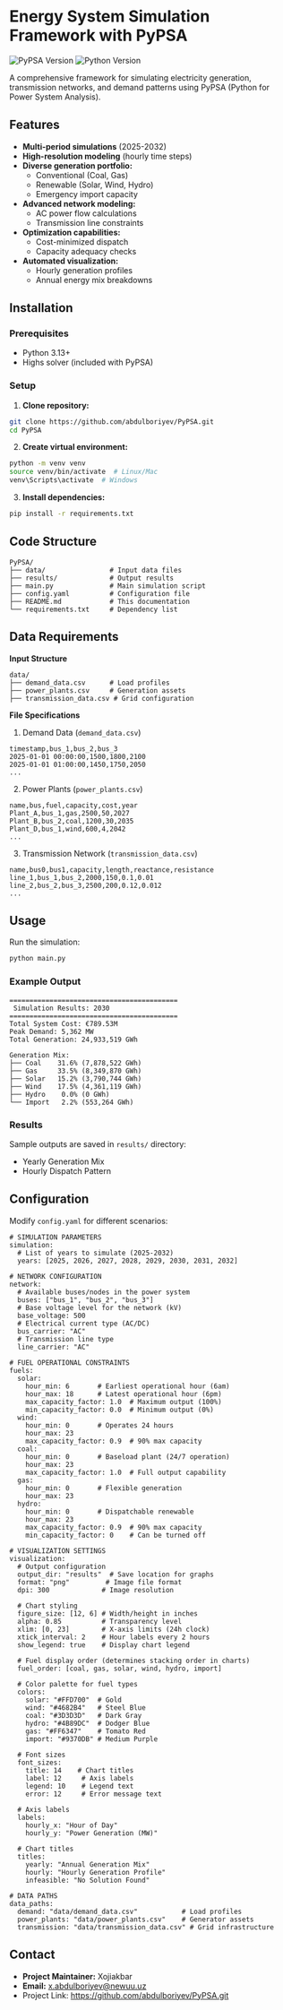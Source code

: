 # Energy System Simulation Framework with PyPSA

![PyPSA Version](https://img.shields.io/badge/PyPSA-0.33.0-brightgreen)
![Python Version](https://img.shields.io/badge/Python-3.13%2B-blue)

A comprehensive framework for simulating electricity generation, transmission networks, and demand patterns using PyPSA (Python for Power System Analysis).

## Features

- **Multi-period simulations** (2025-2032)
- **High-resolution modeling** (hourly time steps)
- **Diverse generation portfolio:**
  - Conventional (Coal, Gas)
  - Renewable (Solar, Wind, Hydro)
  - Emergency import capacity
- **Advanced network modeling:**
  - AC power flow calculations
  - Transmission line constraints
- **Optimization capabilities:**
  - Cost-minimized dispatch
  - Capacity adequacy checks
- **Automated visualization:**
  - Hourly generation profiles
  - Annual energy mix breakdowns

## Installation

### Prerequisites
- Python 3.13+
- Highs solver (included with PyPSA)

### Setup
1. **Clone repository:**
```bash
git clone https://github.com/abdulboriyev/PyPSA.git
cd PyPSA
```

2. **Create virtual environment:**
```bash
python -m venv venv
source venv/bin/activate  # Linux/Mac
venv\Scripts\activate  # Windows
```

3. **Install dependencies:**
```bash
pip install -r requirements.txt
```

## Code Structure

```
PyPSA/
├── data/                # Input data files
├── results/             # Output results
├── main.py              # Main simulation script
├── config.yaml          # Configuration file
├── README.md            # This documentation
└── requirements.txt     # Dependency list
```


## Data Requirements

**Input Structure**
```
data/
├── demand_data.csv      # Load profiles
├── power_plants.csv     # Generation assets
├── transmission_data.csv # Grid configuration
```

**File Specifications**
1. Demand Data (`demand_data.csv`)
```
timestamp,bus_1,bus_2,bus_3
2025-01-01 00:00:00,1500,1800,2100
2025-01-01 01:00:00,1450,1750,2050
...
```

2. Power Plants (`power_plants.csv`)
```
name,bus,fuel,capacity,cost,year
Plant_A,bus_1,gas,2500,50,2027
Plant_B,bus_2,coal,1200,30,2035
Plant_D,bus_1,wind,600,4,2042
...
```

3. Transmission Network (`transmission_data.csv`)
```
name,bus0,bus1,capacity,length,reactance,resistance
line_1,bus_1,bus_2,2000,150,0.1,0.01
line_2,bus_2,bus_3,2500,200,0.12,0.012
...
```

## Usage
Run the simulation:

```bash
python main.py
```

### Example Output

```
==========================================
 Simulation Results: 2030
==========================================
Total System Cost: €789.53M
Peak Demand: 5,362 MW
Total Generation: 24,933,519 GWh

Generation Mix:
├── Coal    31.6% (7,878,522 GWh)
├── Gas     33.5% (8,349,870 GWh)
├── Solar   15.2% (3,790,744 GWh)
├── Wind    17.5% (4,361,119 GWh)
├── Hydro    0.0% (0 GWh)
└── Import   2.2% (553,264 GWh)
```
### Results
Sample outputs are saved in `results/` directory:
- Yearly Generation Mix
- Hourly Dispatch Pattern

## Configuration

Modify `config.yaml` for different scenarios:
```
# SIMULATION PARAMETERS
simulation:
  # List of years to simulate (2025-2032)
  years: [2025, 2026, 2027, 2028, 2029, 2030, 2031, 2032]

# NETWORK CONFIGURATION
network:
  # Available buses/nodes in the power system
  buses: ["bus_1", "bus_2", "bus_3"]
  # Base voltage level for the network (kV)
  base_voltage: 500
  # Electrical current type (AC/DC)
  bus_carrier: "AC"
  # Transmission line type
  line_carrier: "AC"

# FUEL OPERATIONAL CONSTRAINTS
fuels:
  solar:
    hour_min: 6       # Earliest operational hour (6am)
    hour_max: 18      # Latest operational hour (6pm)
    max_capacity_factor: 1.0  # Maximum output (100%)
    min_capacity_factor: 0.0  # Minimum output (0%)
  wind:
    hour_min: 0       # Operates 24 hours
    hour_max: 23
    max_capacity_factor: 0.9  # 90% max capacity
  coal:
    hour_min: 0       # Baseload plant (24/7 operation)
    hour_max: 23
    max_capacity_factor: 1.0  # Full output capability
  gas:
    hour_min: 0       # Flexible generation
    hour_max: 23
  hydro:
    hour_min: 0       # Dispatchable renewable
    hour_max: 23
    max_capacity_factor: 0.9  # 90% max capacity
    min_capacity_factor: 0    # Can be turned off

# VISUALIZATION SETTINGS
visualization:
  # Output configuration
  output_dir: "results"  # Save location for graphs
  format: "png"         # Image file format
  dpi: 300             # Image resolution
  
  # Chart styling
  figure_size: [12, 6] # Width/height in inches
  alpha: 0.85          # Transparency level
  xlim: [0, 23]        # X-axis limits (24h clock)
  xtick_interval: 2    # Hour labels every 2 hours
  show_legend: true    # Display chart legend
  
  # Fuel display order (determines stacking order in charts)
  fuel_order: [coal, gas, solar, wind, hydro, import]
  
  # Color palette for fuel types
  colors:
    solar: "#FFD700"  # Gold
    wind: "#4682B4"   # Steel Blue
    coal: "#3D3D3D"   # Dark Gray
    hydro: "#4B89DC"  # Dodger Blue
    gas: "#FF6347"    # Tomato Red
    import: "#9370DB" # Medium Purple
  
  # Font sizes
  font_sizes:
    title: 14    # Chart titles
    label: 12     # Axis labels
    legend: 10    # Legend text
    error: 12     # Error message text
  
  # Axis labels
  labels:
    hourly_x: "Hour of Day"
    hourly_y: "Power Generation (MW)"
  
  # Chart titles
  titles:
    yearly: "Annual Generation Mix"
    hourly: "Hourly Generation Profile"
    infeasible: "No Solution Found"

# DATA PATHS
data_paths:
  demand: "data/demand_data.csv"           # Load profiles
  power_plants: "data/power_plants.csv"    # Generator assets
  transmission: "data/transmission_data.csv" # Grid infrastructure
```

## Contact
- **Project Maintainer:** Xojiakbar
- **Email:** x.abdulboriyev@newuu.uz
- Project Link: https://github.com/abdulboriyev/PyPSA.git

